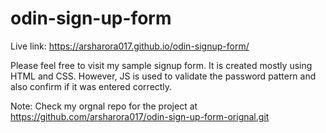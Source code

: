 # odin-sign-up-form

Live link: https://arsharora017.github.io/odin-signup-form/

Please feel free to visit my sample signup form. It is created mostly using HTML and CSS. However, JS is used to validate the password pattern and also confirm if it was entered correctly.

Note: Check my orgnal repo for the project at https://github.com/arsharora017/odin-sign-up-form-orignal.git
